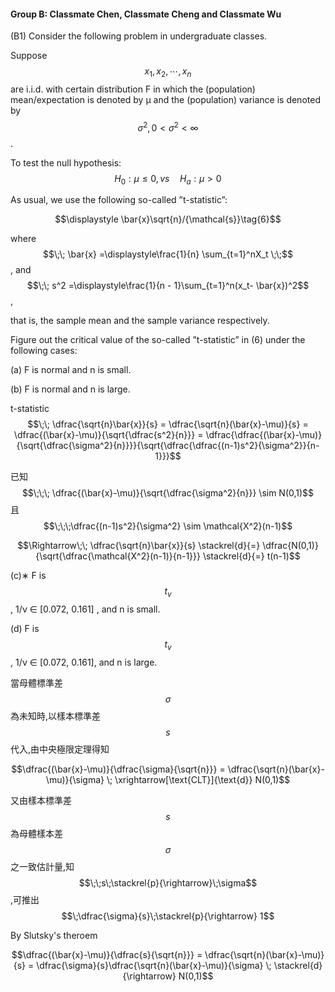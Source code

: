 #### **Group B: Classmate Chen, Classmate Cheng and Classmate Wu**

\(B1\) Consider the following problem in undergraduate classes.

Suppose$$x_1,x_2,\cdots,x_n$$ are i.i.d. with certain distribution F in which the \(population\) mean/expectation is denoted by µ and the \(population\) variance is denoted by $$\sigma^2 , 0<\sigma^2<\infty$$.

To test the null hypothesis:$$\quad H_0 : \mu\le0, vs
\quad H_a : \mu> 0 \quad \tag{5}$$

As usual, we use the following so-called ”t-statistic”:

$$\displaystyle \bar{x}\sqrt{n}/{\mathcal{s}}\tag{6}$$

where $$\;\; \bar{x} =\displaystyle\frac{1}{n} \sum_{t=1}^nX_t \;\;$$ , and $$\;\; s^2 =\displaystyle\frac{1}{n - 1}\sum_{t=1}^n(x_t- \bar{x})^2$$ ,

that is, the sample mean and the sample variance respectively.

Figure out the critical value of the so-called ”t-statistic” in \(6\) under the following cases:

\(a\) F is normal and n is small.

\(b\) F is normal and n is large.

t-statistic $$\;\; \dfrac{\sqrt{n}\bar{x}}{s} = \dfrac{\sqrt{n}(\bar{x}-\mu)}{s} = \dfrac{(\bar{x}-\mu)}{\sqrt{\dfrac{s^2}{n}}} = \dfrac{\dfrac{(\bar{x}-\mu)}{\sqrt{\dfrac{\sigma^2}{n}}}}{\sqrt{\dfrac{\dfrac{(n-1)s^2}{\sigma^2}}{n-1}}}$$

已知$$\;\;\; \dfrac{(\bar{x}-\mu)}{\sqrt{\dfrac{\sigma^2}{n}}} \sim N(0,1)$$          且$$\;\;\;\dfrac{(n-1)s^2}{\sigma^2} \sim \mathcal{X^2}(n-1)$$

$$\Rightarrow\;\;
\dfrac{\sqrt{n}\bar{x}}{s} \stackrel{d}{=} \dfrac{N(0,1)}{\sqrt{\dfrac{\mathcal{X^2}(n-1)}{n-1}}} \stackrel{d}{=} t(n-1)$$

\(c\)∗ F is $$t_v$$, 1/ν ∈ \[0.072, 0.161\] , and n is small.

\(d\) F is $$t_v$$ , 1/ν ∈ \[0.072, 0.161\], and n is large.

當母體標準差$$\sigma$$為未知時,以樣本標準差$$s$$代入,由中央極限定理得知

$$\dfrac{(\bar{x}-\mu)}{\dfrac{\sigma}{\sqrt{n}}} = \dfrac{\sqrt{n}(\bar{x}-\mu)}{\sigma} \; \xrightarrow[\text{CLT}]{\text{d}} N(0,1)$$

又由樣本標準差$$s$$為母體樣本差$$\sigma$$之一致估計量,知$$\;\;s\;\stackrel{p}{\rightarrow}\;\sigma$$,可推出$$\;\dfrac{\sigma}{s}\;\stackrel{p}{\rightarrow} 1$$

By Slutsky's theroem

$$\dfrac{(\bar{x}-\mu)}{\dfrac{s}{\sqrt{n}}} = \dfrac{\sqrt{n}(\bar{x}-\mu)}{s} = \dfrac{\sigma}{s}\dfrac{\sqrt{n}(\bar{x}-\mu)}{\sigma} \; \stackrel{d}{\rightarrow} N(0,1)$$



